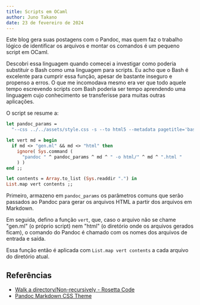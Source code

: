 ```yaml
---
title: Scripts em OCaml
author: Juno Takano
date: 23 de fevereiro de 2024
---
```


Este blog gera suas postagens com o Pandoc, mas quem faz o trabalho lógico de identificar os arquivos e montar os comandos é um pequeno script em OCaml.

Descobri essa linguagem quando comecei a investigar como poderia substituir o Bash como uma linguagem para scripts. Eu acho que o Bash é excelente para cumprir essa função, apesar de bastante inseguro e propenso a erros. O que me incomodava mesmo era ver que todo aquele tempo escrevendo scripts com Bash poderia ser tempo aprendendo uma linguagem cujo conhecimento se transferisse para muitas outras aplicações.

O script se resume a:

```ocaml
let pandoc_params = 
  "--css ../../assets/style.css -s --to html5 --metadata pagetitle='basename' "

let vert md = begin
  if md <> "gen.ml" && md <> "html" then
    ignore( Sys.command (
      "pandoc " ^ pandoc_params ^ md ^ " -o html/" ^ md ^ ".html "
    ) )
end ;;

let contents = Array.to_list (Sys.readdir ".") in
List.map vert contents ;;
```

Primeiro, armazeno em `pandoc_params` os parâmetros comuns que serão passados ao Pandoc para gerar os arquivos HTML a partir dos arquivos em Markdown.

Em seguida, defino a função `vert`, que, caso o arquivo não se chame "gen.ml" (o próprio script) nem "html" (o diretório onde os arquivos gerados ficam), o comando do Pandoc é chamado com os nomes dos arquivos de entrada e saída.

Essa função então é aplicada com `List.map vert contents` a cada arquivo do diretório atual.

## Referências
- [Walk a directory/Non-recursively - Rosetta Code](https://rosettacode.org/wiki/Walk_a_directory/Non-recursively#OCaml)
- [Pandoc Markdown CSS Theme](https://jez.io/pandoc-markdown-css-theme/)
